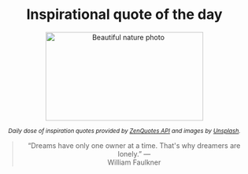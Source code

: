 
<div align="center">

# Inspirational quote of the day

<img src="./data/photo.jpeg" alt="Beautiful nature photo" width="320" height="180">

<sub><i>Daily dose of inspiration quotes provided by [ZenQuotes API](https://zenquotes.io/) and images by [Unsplash](https://unsplash.com/).</i></sub>


<blockquote>&ldquo;Dreams have only one owner at a time. That's why dreamers are lonely.&rdquo; &mdash; <footer>William Faulkner</footer></blockquote>

</div>
